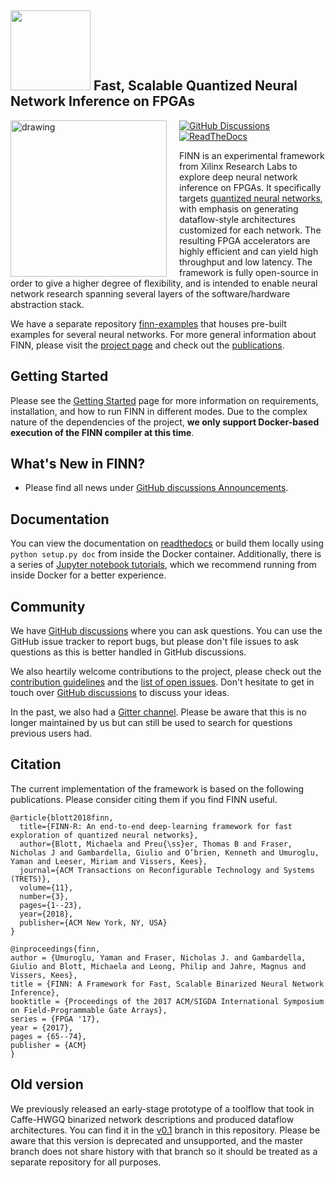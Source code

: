 ## <img src=https://raw.githubusercontent.com/Xilinx/finn/github-pages/docs/img/finn-logo.png width=128/> Fast, Scalable Quantized Neural Network Inference on FPGAs



<img align="left" src="https://raw.githubusercontent.com/Xilinx/finn/github-pages/docs/img/finn-stack.png" alt="drawing" style="margin-right: 20px" width="250"/>

[![GitHub Discussions](https://img.shields.io/github/discussions/Xilinx/finn)](https://github.com/Xilinx/finn/discussions)
[![ReadTheDocs](https://readthedocs.org/projects/finn/badge/?version=latest&style=plastic)](http://finn.readthedocs.io/)

FINN is an experimental framework from Xilinx Research Labs to explore deep neural network
inference on FPGAs.
It specifically targets <a href="https://github.com/maltanar/qnn-inference-examples" target="_blank">quantized neural
networks</a>, with emphasis on
generating dataflow-style architectures customized for each network.
The resulting FPGA accelerators are highly efficient and can yield high throughput and low latency.
The framework is fully open-source in order to give a higher degree of flexibility, and is intended to enable neural network research spanning several layers of the software/hardware abstraction stack.

We have a separate repository [finn-examples](https://github.com/Xilinx/finn-examples) that houses pre-built examples for several neural networks.
For more general information about FINN, please visit the [project page](https://xilinx.github.io/finn/) and check out the [publications](https://xilinx.github.io/finn/publications).

## Getting Started

Please see the [Getting Started](https://finn.readthedocs.io/en/latest/getting_started.html) page for more information on requirements, installation, and how to run FINN in different modes. Due to the complex nature of the dependencies of the project, **we only support Docker-based execution of the FINN compiler at this time**.

## What's New in FINN?

* Please find all news under [GitHub discussions Announcements](https://github.com/Xilinx/finn/discussions/categories/announcements).

## Documentation

You can view the documentation on [readthedocs](https://finn.readthedocs.io) or build them locally using `python setup.py doc` from inside the Docker container. Additionally, there is a series of [Jupyter notebook tutorials](https://github.com/Xilinx/finn/tree/master/notebooks), which we recommend running from inside Docker for a better experience.

## Community

We have [GitHub discussions](https://github.com/Xilinx/finn/discussions) where you can ask questions. You can use the GitHub issue tracker to report bugs, but please don't file issues to ask questions as this is better handled in GitHub discussions.

We also heartily welcome contributions to the project, please check out the [contribution guidelines](CONTRIBUTING.md) and the [list of open issues](https://github.com/Xilinx/finn/issues). Don't hesitate to get in touch over [GitHub discussions](https://github.com/Xilinx/finn/discussions) to discuss your ideas.

In the past, we also had a [Gitter channel](https://gitter.im/xilinx-finn/community). Please be aware that this is no longer maintained by us but can still be used to search for questions previous users had.


## Citation

The current implementation of the framework is based on the following publications. Please consider citing them if you find FINN useful.

    @article{blott2018finn,
      title={FINN-R: An end-to-end deep-learning framework for fast exploration of quantized neural networks},
      author={Blott, Michaela and Preu{\ss}er, Thomas B and Fraser, Nicholas J and Gambardella, Giulio and O’brien, Kenneth and Umuroglu, Yaman and Leeser, Miriam and Vissers, Kees},
      journal={ACM Transactions on Reconfigurable Technology and Systems (TRETS)},
      volume={11},
      number={3},
      pages={1--23},
      year={2018},
      publisher={ACM New York, NY, USA}
    }

    @inproceedings{finn,
    author = {Umuroglu, Yaman and Fraser, Nicholas J. and Gambardella, Giulio and Blott, Michaela and Leong, Philip and Jahre, Magnus and Vissers, Kees},
    title = {FINN: A Framework for Fast, Scalable Binarized Neural Network Inference},
    booktitle = {Proceedings of the 2017 ACM/SIGDA International Symposium on Field-Programmable Gate Arrays},
    series = {FPGA '17},
    year = {2017},
    pages = {65--74},
    publisher = {ACM}
    }

## Old version

We previously released an early-stage prototype of a toolflow that took in Caffe-HWGQ binarized network descriptions and produced dataflow architectures. You can find it in the [v0.1](https://github.com/Xilinx/finn/tree/v0.1) branch in this repository.
Please be aware that this version is deprecated and unsupported, and the master branch does not share history with that branch so it should be treated as a separate repository for all purposes.
